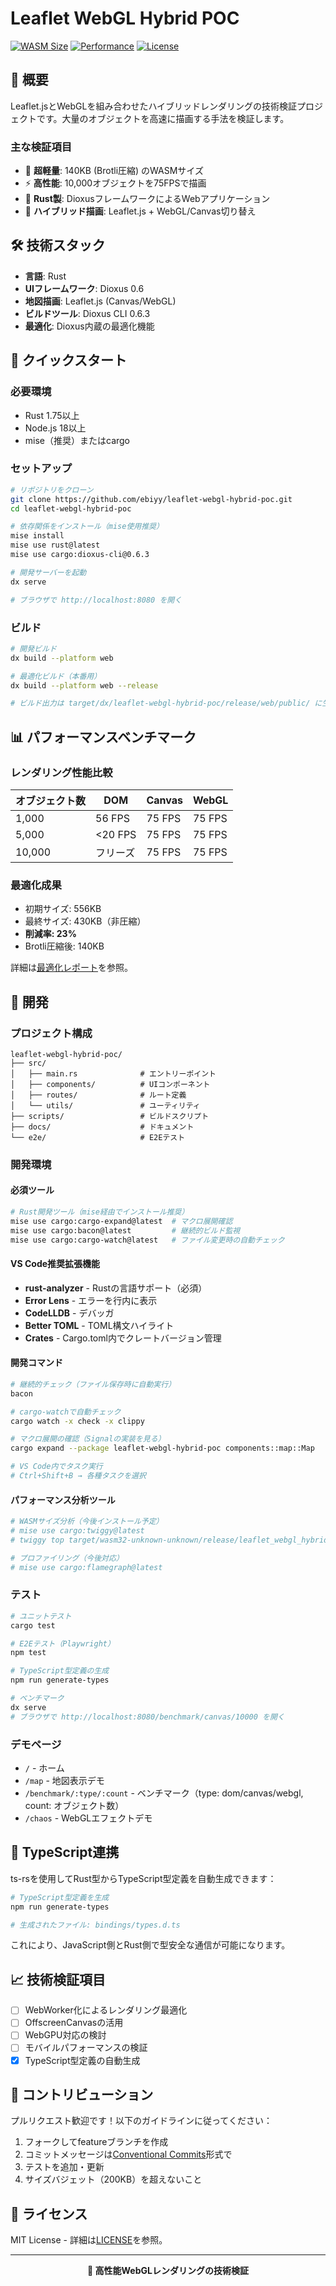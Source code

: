# Leaflet WebGL Hybrid POC

[![WASM Size](https://img.shields.io/badge/WASM%20Size-140KB-brightgreen)](https://github.com/ebiyy/leaflet-webgl-hybrid-poc)
[![Performance](https://img.shields.io/badge/10k%20Objects-75FPS-brightgreen)](https://github.com/ebiyy/leaflet-webgl-hybrid-poc)
[![License](https://img.shields.io/badge/license-MIT-blue.svg)](LICENSE)

## 🎯 概要

Leaflet.jsとWebGLを組み合わせたハイブリッドレンダリングの技術検証プロジェクトです。大量のオブジェクトを高速に描画する手法を検証します。

### 主な検証項目

- 🚀 **超軽量**: 140KB (Brotli圧縮) のWASMサイズ
- ⚡ **高性能**: 10,000オブジェクトを75FPSで描画
- 🦀 **Rust製**: DioxusフレームワークによるWebアプリケーション
- 🎨 **ハイブリッド描画**: Leaflet.js + WebGL/Canvas切り替え

## 🛠️ 技術スタック

- **言語**: Rust
- **UIフレームワーク**: Dioxus 0.6
- **地図描画**: Leaflet.js (Canvas/WebGL)
- **ビルドツール**: Dioxus CLI 0.6.3
- **最適化**: Dioxus内蔵の最適化機能

## 🚀 クイックスタート

### 必要環境

- Rust 1.75以上
- Node.js 18以上
- mise（推奨）またはcargo

### セットアップ

```bash
# リポジトリをクローン
git clone https://github.com/ebiyy/leaflet-webgl-hybrid-poc.git
cd leaflet-webgl-hybrid-poc

# 依存関係をインストール（mise使用推奨）
mise install
mise use rust@latest
mise use cargo:dioxus-cli@0.6.3

# 開発サーバーを起動
dx serve

# ブラウザで http://localhost:8080 を開く
```

### ビルド

```bash
# 開発ビルド
dx build --platform web

# 最適化ビルド（本番用）
dx build --platform web --release

# ビルド出力は target/dx/leaflet-webgl-hybrid-poc/release/web/public/ に生成されます
```

## 📊 パフォーマンスベンチマーク

### レンダリング性能比較

| オブジェクト数 | DOM | Canvas | WebGL |
|------------|-----|--------|-------|
| 1,000 | 56 FPS | 75 FPS | 75 FPS |
| 5,000 | <20 FPS | 75 FPS | 75 FPS |
| 10,000 | フリーズ | 75 FPS | 75 FPS |

### 最適化成果

- 初期サイズ: 556KB
- 最終サイズ: 430KB（非圧縮）
- **削減率: 23%**
- Brotli圧縮後: 140KB

詳細は[最適化レポート](docs/reports/wasm-optimization-report.md)を参照。

## 🔧 開発

### プロジェクト構成

```
leaflet-webgl-hybrid-poc/
├── src/
│   ├── main.rs              # エントリーポイント
│   ├── components/          # UIコンポーネント
│   ├── routes/              # ルート定義
│   └── utils/               # ユーティリティ
├── scripts/                 # ビルドスクリプト
├── docs/                    # ドキュメント
└── e2e/                     # E2Eテスト
```

### 開発環境

#### 必須ツール

```bash
# Rust開発ツール（mise経由でインストール推奨）
mise use cargo:cargo-expand@latest  # マクロ展開確認
mise use cargo:bacon@latest         # 継続的ビルド監視
mise use cargo:cargo-watch@latest   # ファイル変更時の自動チェック
```

#### VS Code推奨拡張機能

- **rust-analyzer** - Rustの言語サポート（必須）
- **Error Lens** - エラーを行内に表示
- **CodeLLDB** - デバッガ
- **Better TOML** - TOML構文ハイライト
- **Crates** - Cargo.toml内でクレートバージョン管理

#### 開発コマンド

```bash
# 継続的チェック（ファイル保存時に自動実行）
bacon

# cargo-watchで自動チェック
cargo watch -x check -x clippy

# マクロ展開の確認（Signalの実装を見る）
cargo expand --package leaflet-webgl-hybrid-poc components::map::Map

# VS Code内でタスク実行
# Ctrl+Shift+B → 各種タスクを選択
```

#### パフォーマンス分析ツール

```bash
# WASMサイズ分析（今後インストール予定）
# mise use cargo:twiggy@latest
# twiggy top target/wasm32-unknown-unknown/release/leaflet_webgl_hybrid_poc.wasm

# プロファイリング（今後対応）
# mise use cargo:flamegraph@latest
```

### テスト

```bash
# ユニットテスト
cargo test

# E2Eテスト（Playwright）
npm test

# TypeScript型定義の生成
npm run generate-types

# ベンチマーク
dx serve
# ブラウザで http://localhost:8080/benchmark/canvas/10000 を開く
```

### デモページ

- `/` - ホーム
- `/map` - 地図表示デモ
- `/benchmark/:type/:count` - ベンチマーク（type: dom/canvas/webgl, count: オブジェクト数）
- `/chaos` - WebGLエフェクトデモ

## 🔧 TypeScript連携

ts-rsを使用してRust型からTypeScript型定義を自動生成できます：

```bash
# TypeScript型定義を生成
npm run generate-types

# 生成されたファイル: bindings/types.d.ts
```

これにより、JavaScript側とRust側で型安全な通信が可能になります。

## 📈 技術検証項目

- [ ] WebWorker化によるレンダリング最適化
- [ ] OffscreenCanvasの活用
- [ ] WebGPU対応の検討
- [ ] モバイルパフォーマンスの検証
- [x] TypeScript型定義の自動生成

## 🤝 コントリビューション

プルリクエスト歓迎です！以下のガイドラインに従ってください：

1. フォークしてfeatureブランチを作成
2. コミットメッセージは[Conventional Commits](https://www.conventionalcommits.org/)形式で
3. テストを追加・更新
4. サイズバジェット（200KB）を超えないこと

## 📄 ライセンス

MIT License - 詳細は[LICENSE](LICENSE)を参照。

---

<p align="center">
  <strong>🚀 高性能WebGLレンダリングの技術検証</strong>
</p>